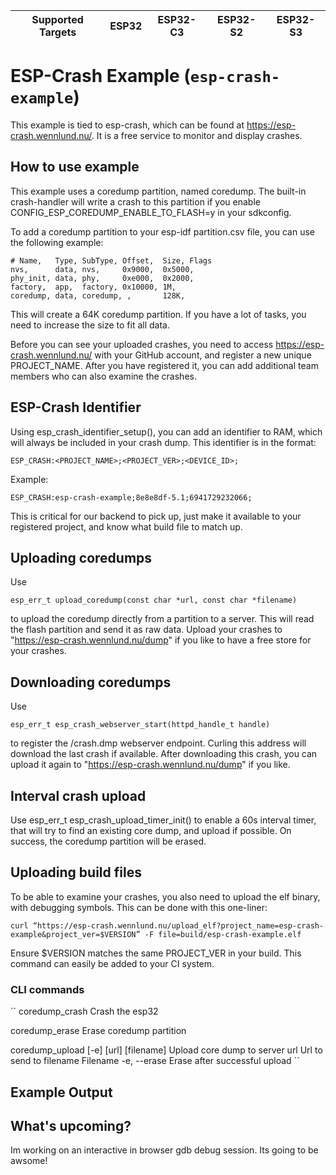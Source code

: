 
| Supported Targets | ESP32 | ESP32-C3 | ESP32-S2 | ESP32-S3 |
| ----------------- | ----- | -------- | -------- | -------- |

# ESP-Crash Example (`esp-crash-example`)

This example is tied to esp-crash, which can be found at https://esp-crash.wennlund.nu/. It is a free service to monitor and display crashes.

## How to use example

This example uses a coredump partition, named coredump. The built-in crash-handler will write a crash to this partition if you enable CONFIG_ESP_COREDUMP_ENABLE_TO_FLASH=y in your sdkconfig.

To add a coredump partition to your esp-idf partition.csv file, you can use the following example:

```
# Name,   Type, SubType, Offset,  Size, Flags
nvs,      data, nvs,     0x9000,  0x5000,
phy_init, data, phy,     0xe000,  0x2000,
factory,  app,  factory, 0x10000, 1M,
coredump, data, coredump, ,       128K,
```
This will create a 64K coredump partition. If you have a lot of tasks, you need to increase the size to fit all data.

Before you can see your uploaded crashes, you need to access https://esp-crash.wennlund.nu/ with your GitHub account, and register a new unique PROJECT_NAME. After you have registered it, you can add additional team members who can also examine the crashes.

## ESP-Crash Identifier

Using esp_crash_identifier_setup(), you can add an identifier to RAM, which will always be included in your crash dump. This identifier is in the format:

```
ESP_CRASH:<PROJECT_NAME>;<PROJECT_VER>;<DEVICE_ID>;
```
Example:
```
ESP_CRASH:esp-crash-example;8e8e8df-5.1;6941729232066;
```
This is critical for our backend to pick up, just make it available to your registered project, and know what build file to match up.

## Uploading coredumps

Use 
```
esp_err_t upload_coredump(const char *url, const char *filename)
```
to upload the coredump directly from a partition to a server. This will read the flash partition and send it as raw data. Upload your crashes to "https://esp-crash.wennlund.nu/dump" if you like to have a free store for your crashes.

## Downloading coredumps

Use 
```
esp_err_t esp_crash_webserver_start(httpd_handle_t handle)
```
to register the /crash.dmp webserver endpoint. Curling this address will download the last crash if available. After downloading this crash, you can upload it again to "https://esp-crash.wennlund.nu/dump" if you like.

## Interval crash upload

Use esp_err_t esp_crash_upload_timer_init() to enable a 60s interval timer, that will try to find an existing core dump, and upload if possible. On success, the coredump partition will be erased.

## Uploading build files

To be able to examine your crashes, you also need to upload the elf binary, with debugging symbols. This can be done with this one-liner:

```
curl “https://esp-crash.wennlund.nu/upload_elf?project_name=esp-crash-example&project_ver=$VERSION” -F file=build/esp-crash-example.elf
```

Ensure $VERSION matches the same PROJECT_VER in your build. This command can easily be added to your CI system.

### CLI commands
``
coredump_crash
  Crash the esp32

coredump_erase
  Erase coredump partition

coredump_upload  [-e] [url] [filename]
  Upload core dump to server
           url  Url to send to
      filename  Filename
   -e, --erase  Erase after successful upload
``

## Example Output



## What's upcoming?

Im working on an interactive in browser gdb debug session. Its going to be awsome!
